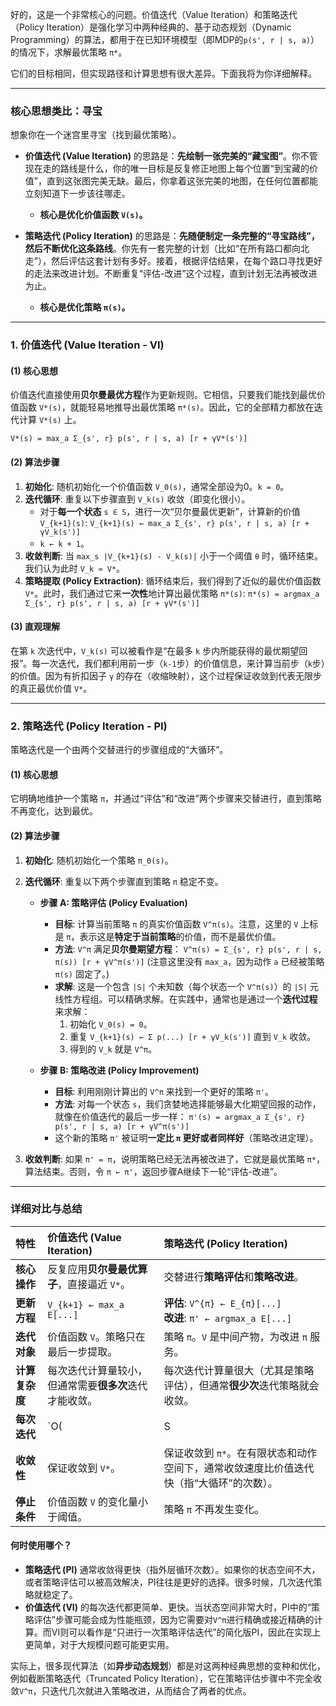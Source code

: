 好的，这是一个非常核心的问题。价值迭代（Value Iteration）和策略迭代（Policy Iteration）是强化学习中两种经典的、基于动态规划（Dynamic Programming）的算法，都用于在已知环境模型（即MDP的`p(s', r | s, a)`）的情况下，求解最优策略 `π*`。

它们的目标相同，但实现路径和计算思想有很大差异。下面我将为你详细解释。

---

### 核心思想类比：寻宝

想象你在一个迷宫里寻宝（找到最优策略）。

*   **价值迭代 (Value Iteration)** 的思路是：**先绘制一张完美的“藏宝图”**。你不管现在走的路线是什么，你的唯一目标是反复修正地图上每个位置“到宝藏的价值”，直到这张图完美无缺。最后，你拿着这张完美的地图，在任何位置都能立刻知道下一步该往哪走。
    *   **核心是优化价值函数 `V(s)`。**

*   **策略迭代 (Policy Iteration)** 的思路是：**先随便制定一条完整的“寻宝路线”，然后不断优化这条路线**。你先有一套完整的计划（比如“在所有路口都向北走”），然后评估这套计划有多好。接着，根据评估结果，在每个路口寻找更好的走法来改进计划。不断重复“评估-改进”这个过程，直到计划无法再被改进为止。
    *   **核心是优化策略 `π(s)`。**

---

### 1. 价值迭代 (Value Iteration - VI)

#### (1) 核心思想
价值迭代直接使用**贝尔曼最优方程**作为更新规则。它相信，只要我们能找到最优价值函数 `V*(s)`，就能轻易地推导出最优策略 `π*(s)`。因此，它的全部精力都放在迭代计算 `V*(s)` 上。

`V*(s) = max_a Σ_{s', r} p(s', r | s, a) [r + γV*(s')]`

#### (2) 算法步骤

1.  **初始化**: 随机初始化一个价值函数 `V_0(s)`，通常全部设为0。`k = 0`。
2.  **迭代循环**: 重复以下步骤直到 `V_k(s)` 收敛（即变化很小）。
    *   对于**每一个状态** `s ∈ S`，进行一次“贝尔曼最优更新”，计算新的价值 `V_{k+1}(s)`:
        `V_{k+1}(s) ← max_a Σ_{s', r} p(s', r | s, a) [r + γV_k(s')]`
    *   `k ← k + 1`。
3.  **收敛判断**: 当 `max_s |V_{k+1}(s) - V_k(s)|` 小于一个阈值 `θ` 时，循环结束。我们认为此时 `V_k ≈ V*`。
4.  **策略提取 (Policy Extraction)**: 循环结束后，我们得到了近似的最优价值函数 `V*`。此时，我们通过它来**一次性**地计算出最优策略 `π*(s)`:
    `π*(s) = argmax_a Σ_{s', r} p(s', r | s, a) [r + γV*(s')]`

#### (3) 直观理解
在第 `k` 次迭代中，`V_k(s)` 可以被看作是“在最多 `k` 步内所能获得的最优期望回报”。每一次迭代，我们都利用前一步（`k-1`步）的价值信息，来计算当前步（`k`步）的价值。因为有折扣因子 `γ` 的存在（收缩映射），这个过程保证收敛到代表无限步的真正最优价值 `V*`。

---

### 2. 策略迭代 (Policy Iteration - PI)

策略迭代是一个由两个交替进行的步骤组成的“大循环”。

#### (1) 核心思想
它明确地维护一个策略 `π`，并通过“评估”和“改进”两个步骤来交替进行，直到策略不再变化，达到最优。

#### (2) 算法步骤

1.  **初始化**: 随机初始化一个策略 `π_0(s)`。

2.  **迭代循环**: 重复以下两个步骤直到策略 `π` 稳定不变。

    *   **步骤 A: 策略评估 (Policy Evaluation)**
        *   **目标**: 计算当前策略 `π` 的真实价值函数 `V^π(s)`。注意，这里的 `V` 上标是 `π`，表示这是**特定于当前策略**的价值，而不是最优价值。
        *   **方法**: `V^π` 满足**贝尔曼期望方程**：
            `V^π(s) = Σ_{s', r} p(s', r | s, π(s)) [r + γV^π(s')]`
            (注意这里没有 `max_a`，因为动作 `a` 已经被策略 `π(s)` 固定了。)
        *   **求解**: 这是一个包含 `|S|` 个未知数（每个状态一个 `V^π(s)`）的 `|S|` 元线性方程组。可以精确求解。在实践中，通常也是通过一个**迭代过程**来求解：
            1. 初始化 `V_0(s) = 0`。
            2. 重复 `V_{k+1}(s) ← Σ p(...) [r + γV_k(s')]` 直到 `V_k` 收敛。
            3. 得到的 `V_k` 就是 `V^π`。

    *   **步骤 B: 策略改进 (Policy Improvement)**
        *   **目标**: 利用刚刚计算出的 `V^π` 来找到一个更好的策略 `π'`。
        *   **方法**: 对每一个状态 `s`，我们贪婪地选择能够最大化期望回报的动作，就像在价值迭代的最后一步一样：
            `π'(s) = argmax_a Σ_{s', r} p(s', r | s, a) [r + γV^π(s')]`
        *   这个新的策略 `π'` 被证明**一定比 `π` 更好或者同样好**（策略改进定理）。

3.  **收敛判断**: 如果 `π' = π`，说明策略已经无法再被改进了，它就是最优策略 `π*`，算法结束。否则，令 `π ← π'`，返回步骤A继续下一轮“评估-改进”。

---

### 详细对比与总结

| 特性 | 价值迭代 (Value Iteration) | 策略迭代 (Policy Iteration) |
| :--- | :--- | :--- |
| **核心操作** | 反复应用**贝尔曼最优算子**，直接逼近 `V*`。 | 交替进行**策略评估**和**策略改进**。 |
| **更新方程** | `V_{k+1} ← max_a E[...]` | **评估**: `V^{π} ← E_{π}[...]` <br> **改进**: `π' ← argmax_a E[...]` |
| **迭代对象** | 价值函数 `V`。策略只在最后一步提取。 | 策略 `π`。`V` 是中间产物，为改进 `π` 服务。 |
| **计算复杂度** | 每次迭代计算量较小，但通常需要**很多次**迭代才能收敛。 | 每次迭代计算量很大（尤其是策略评估），但通常**很少次**迭代策略就会收敛。 |
| **每次迭代** | `O(|S|^2 * |A|)` (对每个状态，遍历所有动作和所有后继状态) | **评估**: 可能非常耗时，需要迭代求解线性方程组。 <br> **改进**: `O(|S|^2 * |A|)` |
| **收敛性** | 保证收敛到 `V*`。 | 保证收敛到 `π*`。在有限状态和动作空间下，通常收敛速度比价值迭代快（指“大循环”的次数）。 |
| **停止条件** | 价值函数 `V` 的变化量小于阈值。 | 策略 `π` 不再发生变化。 |

#### 何时使用哪个？

*   **策略迭代 (PI)** 通常收敛得更快（指外层循环次数）。如果你的状态空间不大，或者策略评估可以被高效解决，PI往往是更好的选择。很多时候，几次迭代策略就稳定了。
*   **价值迭代 (VI)** 的每次迭代都更简单、更快。当状态空间非常大时，PI中的“策略评估”步骤可能会成为性能瓶颈，因为它需要对`V^π`进行精确或接近精确的计算。而VI则可以看作是“只进行一次策略评估迭代”的简化版PI，因此在实现上更简单，对于大规模问题可能更实用。

实际上，很多现代算法（如**异步动态规划**）都是对这两种经典思想的变种和优化，例如截断策略迭代（Truncated Policy Iteration），它在策略评估步骤中不完全收敛`V^π`，只迭代几次就进入策略改进，从而结合了两者的优点。